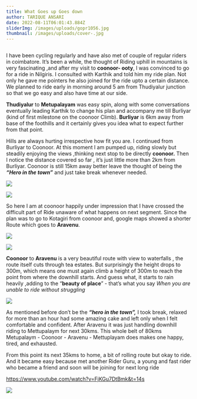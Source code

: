 ```yaml
---
title: What Goes up Goes down
author: TARIQUE ANSARI
date: 2022-08-11T06:01:43.884Z
sliderImg: /images/uploads/gopr1056.jpg
thumbnail: /images/uploads/cover-.jpg
---
```

![]()

I have been cycling regularly and have also met of couple of regular riders in coimbatore. It’s been a while, the thought of Riding uphill in mountains is very fascinating ,and after my visit to **coonoor- ooty**, I was convinced to go for a ride in Nilgiris. I consulted with Karthik and told him my ride plan. Not only he gave me pointers he also joined for the ride upto a certain distance. We planned to ride early in morning around 5 am from Thudiyalur junction so that we go easy and also have time at our side.

**Thudiyalur** to **Metupalayam** was easy spin, along with some conversations eventually leading Karthik to change his plan and accompany me till Burliyar (kind of first milestone on the coonoor Climb). **Burliyar** is 6km away from base of the foothills and it certainly gives you idea what to expect further from that point.

Hills are always hurting irrespective how fit you are. I continued from Burliyar to Coonoor. At this moment I am pumped up, riding slowly but steadily enjoying the views ,thinking next stop to be directly **coonoor.** Then I notice the distance covered so far , it’s just little more than 2km from Burliyar. Coonoor is still 15km away better leave the thought of being the ***“Hero in the town”*** and just take break whenever needed.

![](/images/uploads/blog-1.png)

![](/images/uploads/blog-2.png)

So here I am at coonoor happily under impression that I have crossed the difficult part of Ride unaware of what happens on next segment. Since the plan was to go to Kotagiri from coonoor and, google maps showed a shorter Route which goes to **Aravenu**.  

![](/images/uploads/gopr1068.jpg)

![](/images/uploads/screenshot-2022-08-11-at-12.27.45-pm.png)

**Coonoor** to **Aravenu** is a very beautiful route with view to waterfalls , the route itself cuts through tea estates. But surprisingly the height drops to 300m, which means one must again climb a height of 300m to reach the point from where the downhill starts. And guess what, it starts to rain heavily ,adding to the “**beauty of place**” - that’s what you say *When you are unable to ride without struggling*

![](/images/uploads/img_0860.jpg)

As mentioned before don’t be the ***“hero in the town”,*** I took break, relaxed for more than an hour had some amazing cake and left only when I felt comfortable and confident. After Aravenu it was just handling downhill riding to Mettupalaym for next 30kms. This whole belt of 80kms Metupalaym - Coonoor - Aravenu - Mettuplayam does makes one happy, tired, and exhausted.

From this point its next 35kms to home, a bit of rolling route but okay to ride. And it became easy because met another Rider Guru, a young and fast rider who became a friend and soon will be joining for next long ride

<https://www.youtube.com/watch?v=FjKGu7DtBmk&t=14s>

![](/images/uploads/blog-3.jpg)